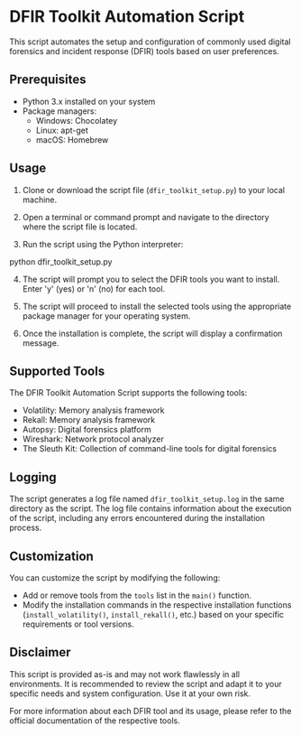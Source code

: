 # DFIR Toolkit Automation Script

This script automates the setup and configuration of commonly used digital forensics and incident response (DFIR) tools based on user preferences.

## Prerequisites

- Python 3.x installed on your system
- Package managers:
  - Windows: Chocolatey
  - Linux: apt-get
  - macOS: Homebrew

## Usage

1. Clone or download the script file (`dfir_toolkit_setup.py`) to your local machine.

2. Open a terminal or command prompt and navigate to the directory where the script file is located.

3. Run the script using the Python interpreter:

python dfir_toolkit_setup.py

4. The script will prompt you to select the DFIR tools you want to install. Enter 'y' (yes) or 'n' (no) for each tool.

5. The script will proceed to install the selected tools using the appropriate package manager for your operating system.

6. Once the installation is complete, the script will display a confirmation message.

## Supported Tools

The DFIR Toolkit Automation Script supports the following tools:

- Volatility: Memory analysis framework
- Rekall: Memory analysis framework
- Autopsy: Digital forensics platform
- Wireshark: Network protocol analyzer
- The Sleuth Kit: Collection of command-line tools for digital forensics

## Logging

The script generates a log file named `dfir_toolkit_setup.log` in the same directory as the script. The log file contains information about the execution of the script, including any errors encountered during the installation process.

## Customization

You can customize the script by modifying the following:

- Add or remove tools from the `tools` list in the `main()` function.
- Modify the installation commands in the respective installation functions (`install_volatility()`, `install_rekall()`, etc.) based on your specific requirements or tool versions.

## Disclaimer

This script is provided as-is and may not work flawlessly in all environments. It is recommended to review the script and adapt it to your specific needs and system configuration. Use it at your own risk.

For more information about each DFIR tool and its usage, please refer to the official documentation of the respective tools.